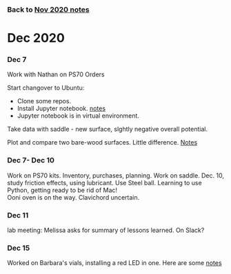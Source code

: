
### Back to [Nov 2020 notes](../Nov2020)

# Dec 2020


 ### Dec 7
 
 Work with Nathan on PS70 Orders
 
 Start changover to Ubuntu:
 - Clone some repos.
 - Install Jupyter notebook.  [notes](../../Ubuntu_setup_2020/)
 - Jupyter notebook is in virtual environment.
 
Take data with saddle - new surface, slghtly negative overall potential.

Plot and compare two bare-wood surfaces.   Little difference.  [Notes](https://github.com/roberthart56/SCFAB/tree/master/SC_lab/Projects/rotating_saddle)

### Dec 7- Dec 10

Work on PS70 kits.  Inventory, purchases, planning.
Work on saddle.  Dec. 10, study friction effects, using lubricant.  Use Steel ball.
Learning to use Python, getting ready to be rid of Mac!  
Ooni oven is on the way.  Clavichord uncertain.

### Dec 11

lab meeting:  Melissa asks for summary of lessons learned.  On Slack?

### Dec 15

Worked on Barbara's vials, installing a red LED in one.  Here are some [notes](../../Vial_lights)
 
